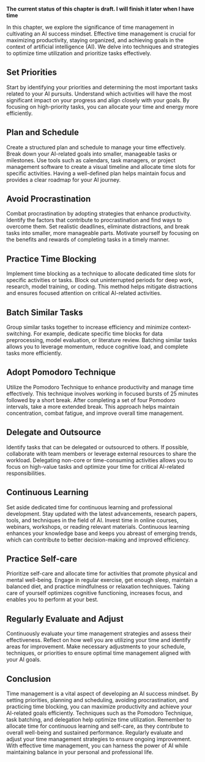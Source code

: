 **The current status of this chapter is draft. I will finish it later when I have time**

In this chapter, we explore the significance of time management in cultivating an AI success mindset. Effective time management is crucial for maximizing productivity, staying organized, and achieving goals in the context of artificial intelligence (AI). We delve into techniques and strategies to optimize time utilization and prioritize tasks effectively.

Set Priorities
--------------

Start by identifying your priorities and determining the most important tasks related to your AI pursuits. Understand which activities will have the most significant impact on your progress and align closely with your goals. By focusing on high-priority tasks, you can allocate your time and energy more efficiently.

Plan and Schedule
-----------------

Create a structured plan and schedule to manage your time effectively. Break down your AI-related goals into smaller, manageable tasks or milestones. Use tools such as calendars, task managers, or project management software to create a visual timeline and allocate time slots for specific activities. Having a well-defined plan helps maintain focus and provides a clear roadmap for your AI journey.

Avoid Procrastination
---------------------

Combat procrastination by adopting strategies that enhance productivity. Identify the factors that contribute to procrastination and find ways to overcome them. Set realistic deadlines, eliminate distractions, and break tasks into smaller, more manageable parts. Motivate yourself by focusing on the benefits and rewards of completing tasks in a timely manner.

Practice Time Blocking
----------------------

Implement time blocking as a technique to allocate dedicated time slots for specific activities or tasks. Block out uninterrupted periods for deep work, research, model training, or coding. This method helps mitigate distractions and ensures focused attention on critical AI-related activities.

Batch Similar Tasks
-------------------

Group similar tasks together to increase efficiency and minimize context-switching. For example, dedicate specific time blocks for data preprocessing, model evaluation, or literature review. Batching similar tasks allows you to leverage momentum, reduce cognitive load, and complete tasks more efficiently.

Adopt Pomodoro Technique
------------------------

Utilize the Pomodoro Technique to enhance productivity and manage time effectively. This technique involves working in focused bursts of 25 minutes followed by a short break. After completing a set of four Pomodoro intervals, take a more extended break. This approach helps maintain concentration, combat fatigue, and improve overall time management.

Delegate and Outsource
----------------------

Identify tasks that can be delegated or outsourced to others. If possible, collaborate with team members or leverage external resources to share the workload. Delegating non-core or time-consuming activities allows you to focus on high-value tasks and optimize your time for critical AI-related responsibilities.

Continuous Learning
-------------------

Set aside dedicated time for continuous learning and professional development. Stay updated with the latest advancements, research papers, tools, and techniques in the field of AI. Invest time in online courses, webinars, workshops, or reading relevant materials. Continuous learning enhances your knowledge base and keeps you abreast of emerging trends, which can contribute to better decision-making and improved efficiency.

Practice Self-care
------------------

Prioritize self-care and allocate time for activities that promote physical and mental well-being. Engage in regular exercise, get enough sleep, maintain a balanced diet, and practice mindfulness or relaxation techniques. Taking care of yourself optimizes cognitive functioning, increases focus, and enables you to perform at your best.

Regularly Evaluate and Adjust
-----------------------------

Continuously evaluate your time management strategies and assess their effectiveness. Reflect on how well you are utilizing your time and identify areas for improvement. Make necessary adjustments to your schedule, techniques, or priorities to ensure optimal time management aligned with your AI goals.

Conclusion
----------

Time management is a vital aspect of developing an AI success mindset. By setting priorities, planning and scheduling, avoiding procrastination, and practicing time blocking, you can maximize productivity and achieve your AI-related goals efficiently. Techniques such as the Pomodoro Technique, task batching, and delegation help optimize time utilization. Remember to allocate time for continuous learning and self-care, as they contribute to overall well-being and sustained performance. Regularly evaluate and adjust your time management strategies to ensure ongoing improvement. With effective time management, you can harness the power of AI while maintaining balance in your personal and professional life.
